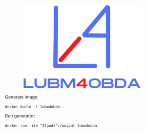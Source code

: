 <p align="center">
<img src="https://github.com/oeg-upm/lubm4obda/blob/main/logo.png" height="280" alt="morph">
</p>

Generate image:

`docker build -t lubm4obda .`

Run generator:

`docker run -itv "$(pwd)":/output lubm4obda`
